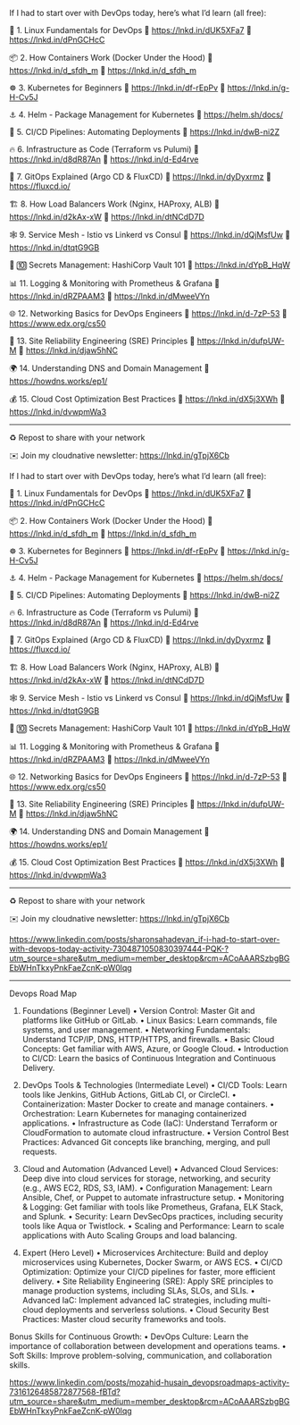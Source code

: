 If I had to start over with DevOps today, here’s what I’d learn (all free):

🐧 1. Linux Fundamentals for DevOps
🔗 https://lnkd.in/dUK5XFa7
🔗 https://lnkd.in/dPnGCHcC

📦 2. How Containers Work (Docker Under the Hood)
🔗 https://lnkd.in/d_sfdh_m
🔗 https://lnkd.in/d_sfdh_m

☸ 3. Kubernetes for Beginners
🔗 https://lnkd.in/df-rEpPv
🔗 https://lnkd.in/g-H-Cv5J

⚓ 4. Helm - Package Management for Kubernetes
🔗 https://helm.sh/docs/

🚀 5. CI/CD Pipelines: Automating Deployments
🔗 https://lnkd.in/dwB-ni2Z

🔥 6. Infrastructure as Code (Terraform vs Pulumi)
🔗 https://lnkd.in/d8dR87An
🔗 https://lnkd.in/d-Ed4rve

🔄 7. GitOps Explained (Argo CD & FluxCD)
🔗 https://lnkd.in/dyDyxrmz
🔗 https://fluxcd.io/

🏗 8. How Load Balancers Work (Nginx, HAProxy, ALB)
🔗 https://lnkd.in/d2kAx-xW
🔗 https://lnkd.in/dtNCdD7D

🕸 9. Service Mesh - Istio vs Linkerd vs Consul
🔗 https://lnkd.in/dQjMsfUw
🔗 https://lnkd.in/dtqtG9GB

🔑 🔟 Secrets Management: HashiCorp Vault 101
🔗 https://lnkd.in/dYpB_HqW

📊 11. Logging & Monitoring with Prometheus & Grafana
🔗 https://lnkd.in/dRZPAAM3
🔗 https://lnkd.in/dMweeVYn


🌐 12. Networking Basics for DevOps Engineers
🔗 https://lnkd.in/d-7zP-53
🔗 https://www.edx.org/cs50

🔧 13. Site Reliability Engineering (SRE) Principles
🔗 https://lnkd.in/dufpUW-M
🔗 https://lnkd.in/djaw5hNC

🌍 14. Understanding DNS and Domain Management
🔗 https://howdns.works/ep1/

💰 15. Cloud Cost Optimization Best Practices
🔗 https://lnkd.in/dX5j3XWh
🔗 https://lnkd.in/dvwpmWa3

---
♻ Repost to share with your network

✉️ Join my cloudnative newsletter: https://lnkd.in/gTpjX6Cb

If I had to start over with DevOps today, here’s what I’d learn (all free):

🐧 1. Linux Fundamentals for DevOps
🔗 https://lnkd.in/dUK5XFa7
🔗 https://lnkd.in/dPnGCHcC

📦 2. How Containers Work (Docker Under the Hood)
🔗 https://lnkd.in/d_sfdh_m
🔗 https://lnkd.in/d_sfdh_m

☸ 3. Kubernetes for Beginners
🔗 https://lnkd.in/df-rEpPv
🔗 https://lnkd.in/g-H-Cv5J

⚓ 4. Helm - Package Management for Kubernetes
🔗 https://helm.sh/docs/

🚀 5. CI/CD Pipelines: Automating Deployments
🔗 https://lnkd.in/dwB-ni2Z

🔥 6. Infrastructure as Code (Terraform vs Pulumi)
🔗 https://lnkd.in/d8dR87An
🔗 https://lnkd.in/d-Ed4rve

🔄 7. GitOps Explained (Argo CD & FluxCD)
🔗 https://lnkd.in/dyDyxrmz
🔗 https://fluxcd.io/

🏗 8. How Load Balancers Work (Nginx, HAProxy, ALB)
🔗 https://lnkd.in/d2kAx-xW
🔗 https://lnkd.in/dtNCdD7D

🕸 9. Service Mesh - Istio vs Linkerd vs Consul
🔗 https://lnkd.in/dQjMsfUw
🔗 https://lnkd.in/dtqtG9GB

🔑 🔟 Secrets Management: HashiCorp Vault 101
🔗 https://lnkd.in/dYpB_HqW

📊 11. Logging & Monitoring with Prometheus & Grafana
🔗 https://lnkd.in/dRZPAAM3
🔗 https://lnkd.in/dMweeVYn


🌐 12. Networking Basics for DevOps Engineers
🔗 https://lnkd.in/d-7zP-53
🔗 https://www.edx.org/cs50

🔧 13. Site Reliability Engineering (SRE) Principles
🔗 https://lnkd.in/dufpUW-M
🔗 https://lnkd.in/djaw5hNC

🌍 14. Understanding DNS and Domain Management
🔗 https://howdns.works/ep1/

💰 15. Cloud Cost Optimization Best Practices
🔗 https://lnkd.in/dX5j3XWh
🔗 https://lnkd.in/dvwpmWa3

---
♻ Repost to share with your network

✉️ Join my cloudnative newsletter: https://lnkd.in/gTpjX6Cb

https://www.linkedin.com/posts/sharonsahadevan_if-i-had-to-start-over-with-devops-today-activity-7304871050830397444-PQK-?utm_source=share&utm_medium=member_desktop&rcm=ACoAAARSzbgBGEbWHnTkxyPnkFaeZcnK-pW0lqg


**********************

Devops Road Map

1. Foundations (Beginner Level)
 • Version Control: Master Git and platforms like GitHub or GitLab.
 • Linux Basics: Learn commands, file systems, and user management.
 • Networking Fundamentals: Understand TCP/IP, DNS, HTTP/HTTPS, and firewalls.
 • Basic Cloud Concepts: Get familiar with AWS, Azure, or Google Cloud.
 • Introduction to CI/CD: Learn the basics of Continuous Integration and Continuous Delivery.

2. DevOps Tools & Technologies (Intermediate Level)
 • CI/CD Tools: Learn tools like Jenkins, GitHub Actions, GitLab CI, or CircleCI.
 • Containerization: Master Docker to create and manage containers.
 • Orchestration: Learn Kubernetes for managing containerized applications.
 • Infrastructure as Code (IaC): Understand Terraform or CloudFormation to automate cloud infrastructure.
 • Version Control Best Practices: Advanced Git concepts like branching, merging, and pull requests.

3. Cloud and Automation (Advanced Level)
 • Advanced Cloud Services: Deep dive into cloud services for storage, networking, and security (e.g., AWS EC2, RDS, S3, IAM).
 • Configuration Management: Learn Ansible, Chef, or Puppet to automate infrastructure setup.
 • Monitoring & Logging: Get familiar with tools like Prometheus, Grafana, ELK Stack, and Splunk.
 • Security: Learn DevSecOps practices, including security tools like Aqua or Twistlock.
 • Scaling and Performance: Learn to scale applications with Auto Scaling Groups and load balancing.

4. Expert (Hero Level)
 • Microservices Architecture: Build and deploy microservices using Kubernetes, Docker Swarm, or AWS ECS.
 • CI/CD Optimization: Optimize your CI/CD pipelines for faster, more efficient delivery.
 • Site Reliability Engineering (SRE): Apply SRE principles to manage production systems, including SLAs, SLOs, and SLIs.
 • Advanced IaC: Implement advanced IaC strategies, including multi-cloud deployments and serverless solutions.
 • Cloud Security Best Practices: Master cloud security frameworks and tools.

Bonus Skills for Continuous Growth:
 • DevOps Culture: Learn the importance of collaboration between development and operations teams.
 • Soft Skills: Improve problem-solving, communication, and collaboration skills.

https://www.linkedin.com/posts/mozahid-husain_devopsroadmaps-activity-7316126485872877568-fBTd?utm_source=share&utm_medium=member_desktop&rcm=ACoAAARSzbgBGEbWHnTkxyPnkFaeZcnK-pW0lqg


